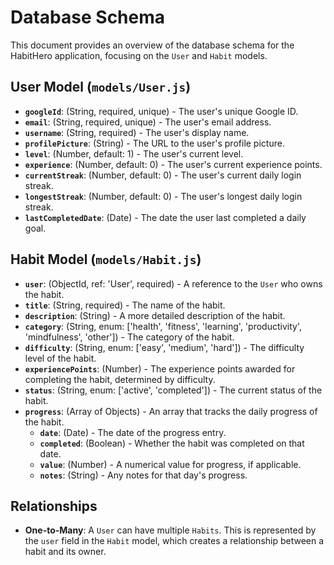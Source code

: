 # Database Schema

This document provides an overview of the database schema for the HabitHero application, focusing on the `User` and `Habit` models.

## User Model (`models/User.js`)

- **`googleId`**: (String, required, unique) - The user's unique Google ID.
- **`email`**: (String, required, unique) - The user's email address.
- **`username`**: (String, required) - The user's display name.
- **`profilePicture`**: (String) - The URL to the user's profile picture.
- **`level`**: (Number, default: 1) - The user's current level.
- **`experience`**: (Number, default: 0) - The user's current experience points.
- **`currentStreak`**: (Number, default: 0) - The user's current daily login streak.
- **`longestStreak`**: (Number, default: 0) - The user's longest daily login streak.
- **`lastCompletedDate`**: (Date) - The date the user last completed a daily goal.

## Habit Model (`models/Habit.js`)

- **`user`**: (ObjectId, ref: 'User', required) - A reference to the `User` who owns the habit.
- **`title`**: (String, required) - The name of the habit.
- **`description`**: (String) - A more detailed description of the habit.
- **`category`**: (String, enum: ['health', 'fitness', 'learning', 'productivity', 'mindfulness', 'other']) - The category of the habit.
- **`difficulty`**: (String, enum: ['easy', 'medium', 'hard']) - The difficulty level of the habit.
- **`experiencePoints`**: (Number) - The experience points awarded for completing the habit, determined by difficulty.
- **`status`**: (String, enum: ['active', 'completed']) - The current status of the habit.
- **`progress`**: (Array of Objects) - An array that tracks the daily progress of the habit.
  - **`date`**: (Date) - The date of the progress entry.
  - **`completed`**: (Boolean) - Whether the habit was completed on that date.
  - **`value`**: (Number) - A numerical value for progress, if applicable.
  - **`notes`**: (String) - Any notes for that day's progress.

## Relationships

- **One-to-Many**: A `User` can have multiple `Habits`. This is represented by the `user` field in the `Habit` model, which creates a relationship between a habit and its owner.
